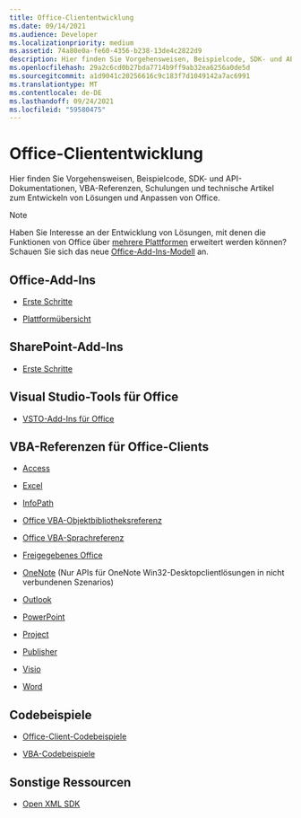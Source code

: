 ```yaml
---
title: Office-Cliententwicklung
ms.date: 09/14/2021
ms.audience: Developer
ms.localizationpriority: medium
ms.assetid: 74a80e0a-fe60-4356-b238-13de4c2822d9
description: Hier finden Sie Vorgehensweisen, Beispielcode, SDK- und API-Dokumentationen, VBA-Referenzen, Schulungen und technische Artikel zum Entwickeln von Lösungen und Anpassen von Office.
ms.openlocfilehash: 29a2c6cd0b27bda7714b9ff9ab32ea6256a0de5d
ms.sourcegitcommit: a1d9041c20256616c9c183f7d1049142a7ac6991
ms.translationtype: MT
ms.contentlocale: de-DE
ms.lasthandoff: 09/24/2021
ms.locfileid: "59580475"
---
```

# <a name="office-client-development"></a>Office-Cliententwicklung

Hier finden Sie Vorgehensweisen, Beispielcode, SDK- und API-Dokumentationen, VBA-Referenzen, Schulungen und technische Artikel zum Entwickeln von Lösungen und Anpassen von Office.
  
> [!NOTE]
> Haben Sie Interesse an der Entwicklung von Lösungen, mit denen die Funktionen von Office über [mehrere Plattformen](/office/dev/add-ins/overview/office-add-in-availability.md) erweitert werden können? Schauen Sie sich das neue [Office-Add-Ins-Modell](/office/dev/add-ins/) an.

## <a name="office-add-ins"></a>Office-Add-Ins
  
- [Erste Schritte](/office/dev/add-ins/)
  
- [Plattformübersicht](/office/dev/add-ins/overview/office-add-ins.md)
  
## <a name="sharepoint-add-ins"></a>SharePoint-Add-Ins
  
- [Erste Schritte](/sharepoint/dev/sp-add-ins/sharepoint-add-ins.md)
  
## <a name="visual-studio-tools-for-office"></a>Visual Studio-Tools für Office
  
- [VSTO-Add-Ins für Office](/visualstudio/vsto/create-vsto-add-ins-for-office-by-using-visual-studio.md)
  
## <a name="office-client-vba-references"></a>VBA-Referenzen für Office-Clients
  
- [Access](access/access-home.md)
  
- [Excel](excel/excel-home.md)
  
- [InfoPath](infopath/infopath-home.md)
  
- [Office VBA-Objektbibliotheksreferenz](/office/vba/api/overview/library-reference.md)
  
- [Office VBA-Sprachreferenz](/office/vba/api/overview/language-reference.md)
  
- [Freigegebenes Office](shared/office-shared.md)
  
- [OneNote](onenote/onenote-home.md) (Nur APIs für OneNote Win32-Desktopclientlösungen in nicht verbundenen Szenarios) 
  
- [Outlook](outlook/outlook-home.md)
  
- [PowerPoint](powerpoint-home.md)
  
- [Project](project/project-home.md)
  
- [Publisher](publisher-home.md)
  
- [Visio](visio/visio-home.md)
  
- [Word](word/word-home.md)
  
## <a name="code-samples"></a>Codebeispiele
  
- [Office-Client-Codebeispiele](https://developer.microsoft.com/office/gallery/?filterBy=Samples)
  
- [VBA-Codebeispiele](/samples/browse/)
  
## <a name="other-resources"></a>Sonstige Ressourcen
  
- [Open XML SDK](/office/open-xml/open-xml-sdk.md)
